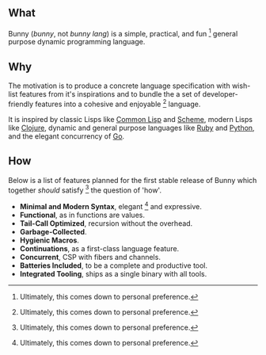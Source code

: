 ## What

Bunny (_bunny_, not _bunny lang_) is a simple, practical, and fun [^1] general purpose dynamic programming language.

## Why

The motivation is to produce a concrete language specification with wish-list features from it's inspirations and to bundle the a set of developer-friendly features into a cohesive and enjoyable [^1] language.

It is inspired by classic Lisps like [Common Lisp](https://common-lisp.net/) and [Scheme](https://schemers.org/), modern Lisps like [Clojure](https://clojure.org/), dynamic and general purpose languages like [Ruby](https://www.ruby-lang.org/en/) and [Python](https://www.python.org/), and the elegant concurrency of [Go](https://golang.org/).

## How

Below is a list of features planned for the first stable release of Bunny which together _should_ satisfy [^1] the question of 'how'.

- **Minimal and Modern Syntax**, elegant [^1] and expressive.
- **Functional**, as in functions are values.
- **Tail-Call Optimized**, recursion without the overhead.
- **Garbage-Collected**.
- **Hygienic Macros**.
- **Continuations**, as a first-class language feature.
- **Concurrent**, CSP with fibers and channels.
- **Batteries Included**, to be a complete and productive tool.
- **Integrated Tooling**, ships as a single binary with all tools.

[^1]: Ultimately, this comes down to personal preference.
